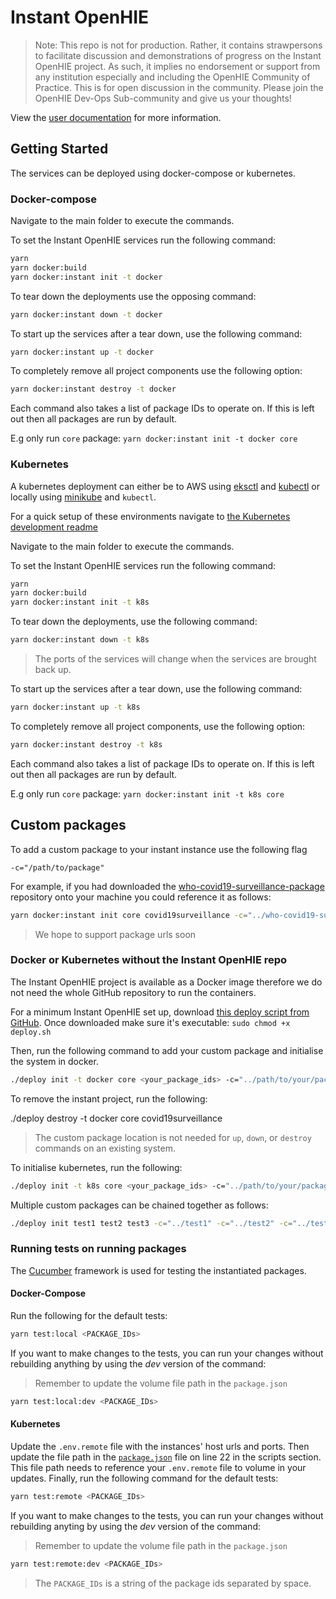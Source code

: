 # Instant OpenHIE

> Note: This repo is not for production. Rather, it contains strawpersons to facilitate discussion and demonstrations of progress on the Instant OpenHIE project. As such, it implies no endorsement or support from any institution especially and including the OpenHIE Community of Practice. This is for open discussion in the community. Please join the OpenHIE Dev-Ops Sub-community and give us your thoughts!

View the [user documentation](https://openhie.github.io/instant/) for more information.

## Getting Started

The services can be deployed using docker-compose or kubernetes.

### Docker-compose

Navigate to the main folder to execute the commands.

To set the Instant OpenHIE services run the following command:

```sh
yarn
yarn docker:build
yarn docker:instant init -t docker
```

To tear down the deployments use the opposing command:

```bash
yarn docker:instant down -t docker
```

To start up the services after a tear down, use the following command:

```bash
yarn docker:instant up -t docker
```

To completely remove all project components use the following option:

```bash
yarn docker:instant destroy -t docker
```

Each command also takes a list of package IDs to operate on. If this is left out then all packages are run by default.

E.g only run `core` package: `yarn docker:instant init -t docker core`

### Kubernetes

A kubernetes deployment can either be to AWS using [eksctl](https://docs.aws.amazon.com/eks/latest/userguide/getting-started-eksctl.html) and [kubectl](https://kubernetes.io/docs/tasks/tools/install-kubectl/) or locally using [minikube](https://kubernetes.io/docs/setup/learning-environment/minikube/) and `kubectl`.

For a quick setup of these environments navigate to [the Kubernetes development readme](kubernetes.md)

Navigate to the main folder to execute the commands.

To set the Instant OpenHIE services run the following command:

```sh
yarn
yarn docker:build
yarn docker:instant init -t k8s
```

To tear down the deployments, use the following command:

```bash
yarn docker:instant down -t k8s
```

> The ports of the services will change when the services are brought back up.

To start up the services after a tear down, use the following command:

```bash
yarn docker:instant up -t k8s
```

To completely remove all project components, use the following option:

```bash
yarn docker:instant destroy -t k8s
```

Each command also takes a list of package IDs to operate on. If this is left out then all packages are run by default.

E.g only run `core` package: `yarn docker:instant init -t k8s core`

## Custom packages

To add a custom package to your instant instance use the following flag

`-c="/path/to/package"`

For example, if you had downloaded the [who-covid19-surveillance-package](https://github.com/jembi/who-covid19-surveillance-package) repository onto your machine you could reference it as follows:

```sh
yarn docker:instant init core covid19surveillance -c="../who-covid19-surveillance-package"
```

> We hope to support package urls soon

### Docker or Kubernetes without the Instant OpenHIE repo

The Instant OpenHIE project is available as a Docker image therefore we do not need the whole GitHub repository to run the containers.

For a minimum Instant OpenHIE set up, download [this deploy script from GitHub](https://raw.githubusercontent.com/openhie/instant/master/deploy.sh).
Once downloaded make sure it's executable: `sudo chmod +x deploy.sh`

Then, run the following command to add your custom package and initialise the system in docker.

```sh
./deploy init -t docker core <your_package_ids> -c="../path/to/your/package"
```

To remove the instant project, run the following:

./deploy destroy -t docker core covid19surveillance

> The custom package location is not needed for `up`, `down`, or `destroy` commands on an existing system.

To initialise kubernetes, run the following:

```sh
./deploy init -t k8s core <your_package_ids> -c="../path/to/your/package"
```

Multiple custom packages can be chained together as follows:

```sh
./deploy init test1 test2 test3 -c="../test1" -c="../test2" -c="../test3"
```

### Running tests on running packages

The [Cucumber](https://cucumber.io/) framework is used for testing the instantiated packages.

#### Docker-Compose

Run the following for the default tests:

```sh
yarn test:local <PACKAGE_IDs>
```

If you want to make changes to the tests, you can run your changes without rebuilding anything by using the *dev* version of the command:

> Remember to update the volume file path in the `package.json`

```sh
yarn test:local:dev <PACKAGE_IDs>
```

#### Kubernetes

Update the `.env.remote` file with the instances' host urls and ports.
Then update the file path in the [`package.json`](./package.json) file on line 22 in the scripts section.
This file path needs to reference your `.env.remote` file to volume in your updates.
Finally, run the following command for the default tests:

```sh
yarn test:remote <PACKAGE_IDs>
```

If you want to make changes to the tests, you can run your changes without rebuilding anyting by using the *dev* version of the command:

> Remember to update the volume file path in the `package.json`

```sh
yarn test:remote:dev <PACKAGE_IDs>
```

> The `PACKAGE_IDs` is a string of the package ids separated by space.
